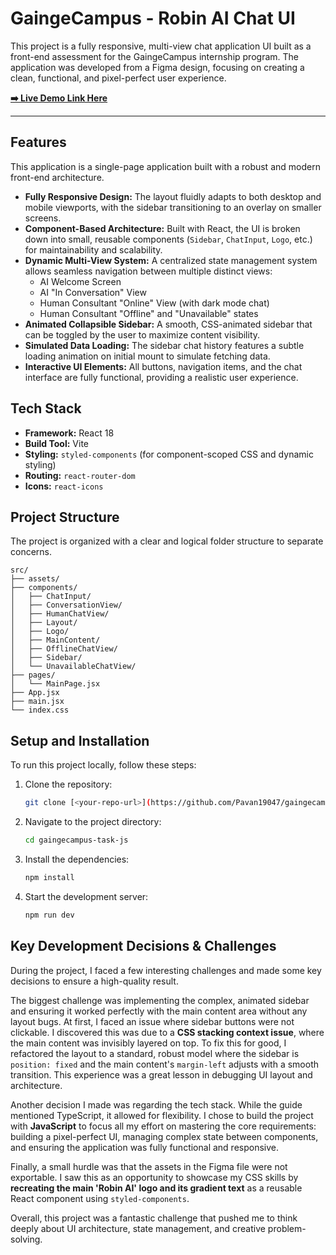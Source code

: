 # GaingeCampus - Robin AI Chat UI

This project is a fully responsive, multi-view chat application UI built as a front-end assessment for the GaingeCampus internship program. The application was developed from a Figma design, focusing on creating a clean, functional, and pixel-perfect user experience.

**[➡️ Live Demo Link Here](https://robinai-gaingecampus.netlify.app/)**

---

## Features

This application is a single-page application built with a robust and modern front-end architecture.

-   **Fully Responsive Design:** The layout fluidly adapts to both desktop and mobile viewports, with the sidebar transitioning to an overlay on smaller screens.
-   **Component-Based Architecture:** Built with React, the UI is broken down into small, reusable components (`Sidebar`, `ChatInput`, `Logo`, etc.) for maintainability and scalability.
-   **Dynamic Multi-View System:** A centralized state management system allows seamless navigation between multiple distinct views:
    -   AI Welcome Screen
    -   AI "In Conversation" View
    -   Human Consultant "Online" View (with dark mode chat)
    -   Human Consultant "Offline" and "Unavailable" states
-   **Animated Collapsible Sidebar:** A smooth, CSS-animated sidebar that can be toggled by the user to maximize content visibility.
-   **Simulated Data Loading:** The sidebar chat history features a subtle loading animation on initial mount to simulate fetching data.
-   **Interactive UI Elements:** All buttons, navigation items, and the chat interface are fully functional, providing a realistic user experience.

## Tech Stack

-   **Framework:** React 18
-   **Build Tool:** Vite
-   **Styling:** `styled-components` (for component-scoped CSS and dynamic styling)
-   **Routing:** `react-router-dom`
-   **Icons:** `react-icons`

## Project Structure

The project is organized with a clear and logical folder structure to separate concerns.

```
src/
├── assets/
├── components/
│   ├── ChatInput/
│   ├── ConversationView/
│   ├── HumanChatView/
│   ├── Layout/
│   ├── Logo/
│   ├── MainContent/
│   ├── OfflineChatView/
│   ├── Sidebar/
│   └── UnavailableChatView/
├── pages/
│   └── MainPage.jsx
├── App.jsx
├── main.jsx
└── index.css
```

## Setup and Installation

To run this project locally, follow these steps:

1.  Clone the repository:
    ```bash
    git clone [<your-repo-url>](https://github.com/Pavan19047/gaingecampus-task-js.git)
    ```
2.  Navigate to the project directory:
    ```bash
    cd gaingecampus-task-js
    ```
3.  Install the dependencies:
    ```bash
    npm install
    ```
4.  Start the development server:
    ```bash
    npm run dev
    ```

## Key Development Decisions & Challenges

During the project, I faced a few interesting challenges and made some key decisions to ensure a high-quality result.

The biggest challenge was implementing the complex, animated sidebar and ensuring it worked perfectly with the main content area without any layout bugs. At first, I faced an issue where sidebar buttons were not clickable. I discovered this was due to a **CSS stacking context issue**, where the main content was invisibly layered on top. To fix this for good, I refactored the layout to a standard, robust model where the sidebar is `position: fixed` and the main content's `margin-left` adjusts with a smooth transition. This experience was a great lesson in debugging UI layout and architecture.

Another decision I made was regarding the tech stack. While the guide mentioned TypeScript, it allowed for flexibility. I chose to build the project with **JavaScript** to focus all my effort on mastering the core requirements: building a pixel-perfect UI, managing complex state between components, and ensuring the application was fully functional and responsive.

Finally, a small hurdle was that the assets in the Figma file were not exportable. I saw this as an opportunity to showcase my CSS skills by **recreating the main 'Robin AI' logo and its gradient text** as a reusable React component using `styled-components`.

Overall, this project was a fantastic challenge that pushed me to think deeply about UI architecture, state management, and creative problem-solving.

